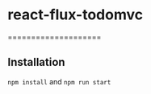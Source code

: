 # react-flux-todomvc
====================

Installation
------------
`npm install` and `npm run start`
